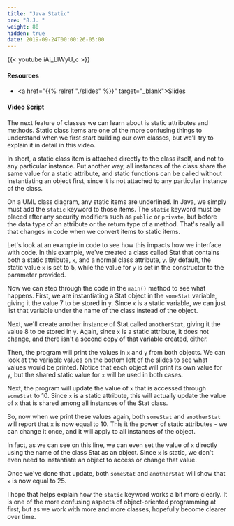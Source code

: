 ```yaml
---
title: "Java Static"
pre: "8.J. "
weight: 80
hidden: true
date: 2019-09-24T00:00:26-05:00
---
```


{{< youtube iAi_LIWyU_c >}}

#### Resources

* <a href="{{% relref "./slides" %}}" target="_blank">Slides</a>

#### Video Script

The next feature of classes we can learn about is static attributes and methods. Static class items are one of the more confusing things to understand when we first start building our own classes, but we'll try to explain it in detail in this video.

In short, a static class item is attached directly to the class itself, and not to any particular instance. Put another way, all instances of the class share the same value for a static attribute, and static functions can be called without instantiating an object first, since it is not attached to any particular instance of the class.

On a UML class diagram, any static items are underlined. In Java, we simply must add the `static` keyword to those items. The `static` keyword must be placed after any security modifiers such as `public` or `private`, but before the data type of an attribute or the return type of a method. That's really all that changes in code when we convert items to static items.

Let's look at an example in code to see how this impacts how we interface with code. In this example, we've created a class called Stat that contains both a static attribute, `x`, and a normal class attribute, `y`. By default, the static value `x` is set to 5, while the value for `y` is set in the constructor to the parameter provided.

Now we can step through the code in the `main()` method to see what happens. First, we are instantiating a Stat object in the `someStat` variable, giving it the value 7 to be stored in `y`. Since `x` is a static variable, we can just list that variable under the name of the class instead of the object.

Next, we'll create another instance of Stat called `anotherStat`, giving it the value 8 to be stored in `y`. Again, since `x` is a static attribute, it does not change, and there isn't a second copy of that variable created, either.

Then, the program will print the values in `x` and `y` from both objects. We can look at the variable values on the bottom left of the slides to see what values would be printed. Notice that each object will print its own value for `y`, but the shared static value for `x` will be used in both cases.

Next, the program will update the value of `x` that is accessed through `someStat` to 10. Since `x` is a static attribute, this will actually update the value of `x` that is shared among all instances of the Stat class.

So, now when we print these values again, both `someStat` and `anotherStat` will report that `x` is now equal to 10. This it the power of static attributes - we can change it once, and it will apply to all instances of the object.

In fact, as we can see on this line, we can even set the value of `x` directly using the name of the class Stat as an object. Since `x` is static, we don't even need to instantiate an object to access or change that value.

Once we've done that update, both `someStat` and `anotherStat` will show that `x` is now equal to 25.

I hope that helps explain how the `static` keyword works a bit more clearly. It is one of the more confusing aspects of object-oriented programming at first, but as we work with more and more classes, hopefully become clearer over time.
